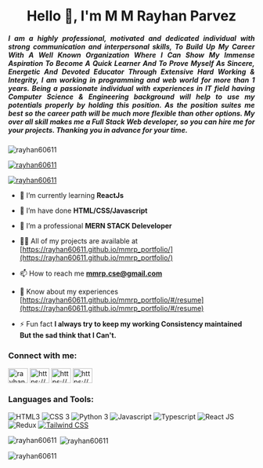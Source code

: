 <h1 align="center">Hello 👋, I'm M M Rayhan Parvez</h1>
<h5 align="justify">I am a highly professional, motivated and dedicated individual with strong communication and interpersonal skills, To Build Up My Career With A Well Known Organization Where I Can Show My Immense Aspiration To Become A Quick Learner And To Prove Myself As Sincere, Energetic And Devoted Educator Through Extensive Hard Working & Integrity, I am working in programming and web world for more than 1 years. Being a passionate individual with experiences in IT field having Computer Science & Engineering background will help to use my potentials properly by holding this position. As the position suites me best so the career path will be much more flexible than other options. My over all skill makes me a Full Stack Web developer, so you can hire me for your projects. Thanking you in advance for your time.</h5>

<p align="left"> <img src="https://komarev.com/ghpvc/?username=rayhan60611&label=Profile%20views&color=0b8e25&style=flat" alt="rayhan60611" /> </p>

<p align="left"> <a href="https://github.com/ryo-ma/github-profile-trophy"><img src="https://github-profile-trophy.vercel.app/?username=rayhan60611&theme=onedark" alt="rayhan60611" /></a> </p>

<p align="left"> <a href="https://twitter.com/rayhan60611" target="blank"><img src="https://img.shields.io/twitter/follow/rayhan60611?logo=twitter&style=for-the-badge" alt="rayhan60611" /></a> </p>

- 🌱 I’m currently learning **ReactJs** 

- 🌱 I’m have done **HTML/CSS/Javascript** 

- 🌱 I’m a professional **MERN STACK Deleveloper** 

- 👨‍💻 All of my projects are available at [https://rayhan60611.github.io/mmrp_portfolio/](https://rayhan60611.github.io/mmrp_portfolio/)

- 📫 How to reach me **mmrp.cse@gmail.com**

- 📄 Know about my experiences [https://rayhan60611.github.io/mmrp_portfolio/#/resume](https://rayhan60611.github.io/mmrp_portfolio/#/resume)

- ⚡ Fun fact **I always try to keep my working Consistency maintained But the sad think that I Can't.**

<h3 align="left">Connect with me:</h3>
<p align="left">
<a href="https://twitter.com/rayhan60611" target="blank"><img align="center" src="https://cdn.jsdelivr.net/npm/simple-icons@3.0.1/icons/twitter.svg" alt="rayhan60611" height="30" width="40" /></a>
<a href="https://linkedin.com/in/https://www.linkedin.com/in/m-m-rayhan-parvez-035919171/" target="blank"><img align="center" src="https://cdn.jsdelivr.net/npm/simple-icons@3.0.1/icons/linkedin.svg" alt="https://www.linkedin.com/in/m-m-rayhan-parvez-035919171/" height="30" width="40" /></a>
<a href="https://fb.com/https://www.facebook.com/attentive.stupid/" target="blank"><img align="center" src="https://cdn.jsdelivr.net/npm/simple-icons@3.0.1/icons/facebook.svg" alt="https://www.facebook.com/attentive.stupid/" height="30" width="40" /></a>
<a href="https://www.youtube.com/c/https://www.youtube.com/channel/uc1fgzh1jmobi1yiwgkjpdrw" target="blank"><img align="center" src="https://cdn.jsdelivr.net/npm/simple-icons@3.0.1/icons/youtube.svg" alt="https://www.youtube.com/channel/uc1fgzh1jmobi1yiwgkjpdrw" height="30" width="40" /></a>
</p>

<h3 align="left">Languages and Tools:</h3>
<img src="https://camo.githubusercontent.com/49fbb99f92674cc6825349b154b65aaf4064aec465d61e8e1f9fb99da3d922a1/68747470733a2f2f696d672e736869656c64732e696f2f62616467652f68746d6c352d2532334533344632362e7376673f7374796c653d666f722d7468652d6261646765266c6f676f3d68746d6c35266c6f676f436f6c6f723d7768697465" alt="HTML3" data-canonical-src="https://img.shields.io/badge/html5-%23E34F26.svg?style=for-the-badge&amp;logo=html5&amp;logoColor=white" style="max-width: 100%;">
<img src="https://camo.githubusercontent.com/e6b67b27998fca3bccf4c0ee479fc8f9de09d91f389cccfbe6cb1e29c10cfbd7/68747470733a2f2f696d672e736869656c64732e696f2f62616467652f637373332d2532333135373242362e7376673f7374796c653d666f722d7468652d6261646765266c6f676f3d63737333266c6f676f436f6c6f723d7768697465" alt="CSS 3" data-canonical-src="https://img.shields.io/badge/css3-%231572B6.svg?style=for-the-badge&amp;logo=css3&amp;logoColor=white" style="max-width: 100%;">
<img src="https://camo.githubusercontent.com/a1b2dac5667822ee0d98ae6d799da61987fd1658dfeb4d2ca6e3c99b1535ebd8/68747470733a2f2f696d672e736869656c64732e696f2f62616467652f707974686f6e2d3336373041303f7374796c653d666f722d7468652d6261646765266c6f676f3d707974686f6e266c6f676f436f6c6f723d666664643534" alt="Python 3" data-canonical-src="https://img.shields.io/badge/python-3670A0?style=for-the-badge&amp;logo=python&amp;logoColor=ffdd54" style="max-width: 100%;">
<img src="https://camo.githubusercontent.com/82cd498d68f1929233bffb5d3bd2229cb0a97728b4983ee3a607c1941a9c9b7b/68747470733a2f2f696d672e736869656c64732e696f2f62616467652f2d4a6176617363726970742d4630444234463f7374796c653d666f722d7468652d6261646765266c6162656c436f6c6f723d626c61636b266c6f676f3d6a617661736372697074266c6f676f436f6c6f723d463044423446" alt="Javascript" style="max-width: 100%;">
<img src="https://camo.githubusercontent.com/eb9f63e1e5baf35cfd84596d4e7d24395b2011b40691fc3f7eb30abb34dda9d8/68747470733a2f2f696d672e736869656c64732e696f2f62616467652f2d547970657363726970742d3030376163633f7374796c653d666f722d7468652d6261646765266c6162656c436f6c6f723d626c61636b266c6f676f3d74797065736372697074266c6f676f436f6c6f723d303037616363" alt="Typescript" style="max-width: 100%;">
<img src="https://camo.githubusercontent.com/8e4a668bb3e69b0ab12ff19e5038b089ea85543993268a965f6cebe6ca2b4d9a/68747470733a2f2f696d672e736869656c64732e696f2f62616467652f2d52656163742d3631444246423f7374796c653d666f722d7468652d6261646765266c6162656c436f6c6f723d626c61636b266c6f676f3d7265616374266c6f676f436f6c6f723d363144424642" alt="React JS" style="max-width: 100%;">
<img src="https://camo.githubusercontent.com/9bb2580411576db130fee2e51a0d2f6187563d00eff4ff80b5aba8b97de5fbd2/68747470733a2f2f696d672e736869656c64732e696f2f62616467652f72656475782d3736344142432e7376673f267374796c653d666f722d7468652d6261646765266c6f676f3d7265647578266c6f676f436f6c6f723d666666" alt="Redux" style="max-width: 100%;">
<a target="_blank" rel="noopener noreferrer nofollow" href="https://camo.githubusercontent.com/4026a81ab4816391b3b879254d4f3e7b2ea8c12585dad5af866c8dbf9efa856b/68747470733a2f2f696d672e736869656c64732e696f2f62616467652f5461696c77696e642532304353532d3039323734393f7374796c653d666f722d7468652d6261646765266c6f676f3d7461696c77696e64637373266c6f676f436f6c6f723d303642364434266c6162656c436f6c6f723d303030303030"><img src="https://camo.githubusercontent.com/4026a81ab4816391b3b879254d4f3e7b2ea8c12585dad5af866c8dbf9efa856b/68747470733a2f2f696d672e736869656c64732e696f2f62616467652f5461696c77696e642532304353532d3039323734393f7374796c653d666f722d7468652d6261646765266c6f676f3d7461696c77696e64637373266c6f676f436f6c6f723d303642364434266c6162656c436f6c6f723d303030303030" alt="Tailwind CSS" style="max-width: 100%;"></a>

<p><img align="left" src="https://github-readme-stats.vercel.app/api/top-langs?username=rayhan60611&show_icons=true&theme=dracula&bg_color=050505&locale=en&layout=compact" alt="rayhan60611" /></p>

<p>&nbsp;<img align="center" src="https://github-readme-stats.vercel.app/api?username=rayhan60611&show_icons=true&theme=radical&bg_color=1f1f1f&locale=en" alt="rayhan60611" /></p>

<p><img align="center" src="https://github-readme-streak-stats.herokuapp.com/?user=rayhan60611&theme=default" alt="rayhan60611" /></p>

